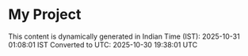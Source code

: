 # My Project

This content is dynamically generated in Indian Time (IST): 2025-10-31 01:08:01 IST
Converted to UTC: 2025-10-30 19:38:01 UTC
